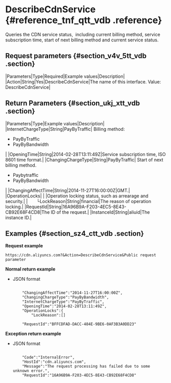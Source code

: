 # DescribeCdnService {#reference_tnf_qtt_vdb .reference}

Queries the CDN service status,  including current billing method, service subscription time, start of next billing method and current service status.

## Request parameters {#section_v4v_5tt_vdb .section}

|Parameters|Type|Required|Example values|Description|
|Action|String|Yes|DescribeCdnService|The name of this interface. Value: DescribeCdnService|

## Return Parameters {#section_ukj_xtt_vdb .section}

|Parameters|Type|Example values|Description|
|InternetChargeType|String|PayByTraffic| Billing method:

 -   PayByTraffic
-   PayByBandwidth

 |
|OpeningTime|String|2014-02-28T13:11:49Z|Service subscription time, ISO 8601 time format.|
|ChangingChargeType|String|PayByTraffic| Start of next billing method.

 -   Paybytraffic
-   PayByBandwidth

 |
|ChangingAffectTime|String|2014-11-27T16:00:00Z|GMT.|
|OperationLocks| | |Operation locking status, such as arrearage and security.|
|  └LockReason|String|financial|The reason of operation locking.|
|RequestId|String|16A96B9A-F203-4EC5-8E43-CB92E68F4CD8|The ID of the request.|
|InstanceId|String|aliuid|The instance ID.|

## Examples {#section_sz4_ctt_vdb .section}

**Request example**

```
https://cdn.aliyuncs.com?&Action=DescribeCdnService&Public request parameter
```

**Normal return example**

-   JSON format

    ```
    
        "ChangingAffectTime":"2014-11-27T16:00:00Z",
        "ChangingChargeType":"PayByBandwidth",
        "InternetChargeType":"PayByTraffic",
        "OpeningTime":"2014-02-28T13:11:49Z",
        "OperationLocks":{
            "LockReason":[]
        
        "RequestId":"BFFCDFAD-DACC-484E-9BE6-0AF3B3A0DD23"
    
    ```


**Exception return example**

-   JSON format

    ```
    
        "Code":"InternalError",
        "HostId":"cdn.aliyuncs.com",
        "Message":"The request processing has failed due to some unknown error.",
        "RequestId":"16A96B9A-F203-4EC5-8E43-CB92E68F4CD8"
    
    ```


